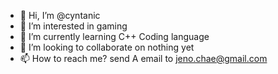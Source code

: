 - 👋 Hi, I’m @cyntanic
- 👀 I’m interested in gaming
- 🌱 I’m currently learning C++ Coding language
- 💞️ I’m looking to collaborate on nothing yet
- 📫 How to reach me? send A email to jeno.chae@gmail.com  

<!---
cyntanic/cyntanic is a ✨ special ✨ repository because its `README.md` (this file) appears on your GitHub profile.
You can click the Preview link to take a look at your changes.
--->
